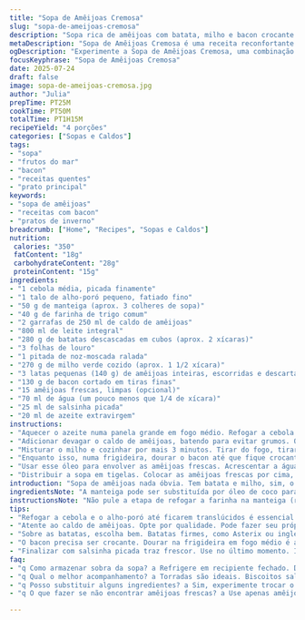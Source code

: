 ```yaml
---
title: "Sopa de Amêijoas Cremosa"
slug: "sopa-de-ameijoas-cremosa"
description: "Sopa rica de amêijoas com batata, milho e bacon crocante. Leite e farinha criam o caldo cremoso. Ervas aromáticas com toque de noz-moscada realçam o sabor. Palourdes frescas ou enlatadas em duas etapas. Bacon para textura e sabor fumado. Finaliza com cebolinha fresca. Servida quente, ideal para dias frios. Experiência simples com ingredientes tradicionais e toque especial. Base clássica adaptada com quantidades ajustadas, troca de ingredientes e tempos modificados. Primeiro refogado, depois cozido, finaliza com crocância e toque verde. Simples, mas cheio de nuances. Feito para compartilhar."
metaDescription: "Sopa de Amêijoas Cremosa é uma receita reconfortante com batata, milho e bacon crocante. Perfeita para encontrar calor nos dias frios."
ogDescription: "Experimente a Sopa de Amêijoas Cremosa, uma combinação rica de sabores e texturas que traz conforto nos dias gelados."
focusKeyphrase: "Sopa de Amêijoas Cremosa"
date: 2025-07-24
draft: false
image: sopa-de-ameijoas-cremosa.jpg
author: "Julia"
prepTime: PT25M
cookTime: PT50M
totalTime: PT1H15M
recipeYield: "4 porções"
categories: ["Sopas e Caldos"]
tags:
- "sopa"
- "frutos do mar"
- "bacon"
- "receitas quentes"
- "prato principal"
keywords:
- "sopa de amêijoas"
- "receitas com bacon"
- "pratos de inverno"
breadcrumb: ["Home", "Recipes", "Sopas e Caldos"]
nutrition: 
 calories: "350"
 fatContent: "18g"
 carbohydrateContent: "28g"
 proteinContent: "15g"
ingredients:
- "1 cebola média, picada finamente"
- "1 talo de alho-poró pequeno, fatiado fino"
- "50 g de manteiga (aprox. 3 colheres de sopa)"
- "40 g de farinha de trigo comum"
- "2 garrafas de 250 ml de caldo de amêijoas"
- "800 ml de leite integral"
- "280 g de batatas descascadas em cubos (aprox. 2 xícaras)"
- "3 folhas de louro"
- "1 pitada de noz-moscada ralada"
- "270 g de milho verde cozido (aprox. 1 1/2 xícara)"
- "3 latas pequenas (140 g) de amêijoas inteiras, escorridas e descartando o líquido"
- "130 g de bacon cortado em tiras finas"
- "15 amêijoas frescas, limpas (opcional)"
- "70 ml de água (um pouco menos que 1/4 de xícara)"
- "25 ml de salsinha picada"
- "20 ml de azeite extravirgem"
instructions:
- "Aquecer o azeite numa panela grande em fogo médio. Refogar a cebola e o alho-poró até ficarem translúcidos, cerca de 12 minutos. Jogar a farinha de trigo e mexer constantemente, cozinhando por 2 minutos para formar um roux leve."
- "Adicionar devagar o caldo de amêijoas, batendo para evitar grumos. Quando começar a ferver, colocar o leite, as batatas, as folhas de louro e a noz-moscada. Mexer sempre e deixar cozinhar por 25 minutos, até as batatas amolecerem."
- "Misturar o milho e cozinhar por mais 3 minutos. Tirar do fogo, tirar as folhas de louro. Agregar as amêijoas de lata, misturar delicadamente. Temperar com sal e pimenta-do-reino a gosto. Abafar e descansar por 15 minutos para os sabores se assentarem."
- "Enquanto isso, numa frigideira, dourar o bacon até que fique crocante, mas ainda macio, leva uns 7 minutos. Remover do fogo e escorrer em papel toalha. Reservar 15 ml do óleo do bacon na frigideira."
- "Usar esse óleo para envolver as amêijoas frescas. Acrescentar a água, tampar e cozinhar em fogo médio até abrirem (3–6 minutos). Jogar fora as que não abrirem."
- "Distribuir a sopa em tigelas. Colocar as amêijoas frescas por cima, salpicar com o restante do bacon e a salsinha picada. Servir com torradas ou biscoitos salgados."
introduction: "Sopa de amêijoas nada óbvia. Tem batata e milho, sim, o que traz conforto e crocância doce. O caldo, feito com caldo de amêijoas e leite, vira um abraço quente. Bacon entra para dar fumaça e textura. Aozar a manteiga com farinha vira uma base cremosa que segura tudo. Um pouco de noz-moscada, bem no fundo - aquele toque que não fere, só realça. Amêijoas tanto enlatadas quanto frescas, porque às vezes o fácil salva. Mexer sempre, paciência para o caldo não embolar. Terminar com salsinha. Comer com biscoito crocante. Um jeito espertinho de pegar o clássico e deixar ele com cara nova. Para dias nebulosos quando o corpo quer calor e o paladar quer história."
ingredientsNote: "A manteiga pode ser substituída por óleo de coco para uma versão com sabor diferente. O alho-poró pode ser trocado por cebola roxa para um sabor mais adocicado. Use caldo de amêijoas de boa qualidade, pois é base do prato. Outra opção é fazer seu próprio caldo com amêijoas frescas. As batatas precisam ser firmes, tipo Asterix ou inglesa, para não desmanchar. O milho deve estar cozido, o ideal é debulhar espigas frescas para um toque do interior da estação. O bacon pode ser substituído por pancetta ou até linguiça fina defumada para um resultado diferente. Usar a salsinha só no final preserva o frescor e a cor. Este prato aceita ajustes de tempero, incluindo um pouco de pimenta caiena para esquentar no inverno."
instructionsNote: "Não pule a etapa de refogar a farinha na manteiga (roux), isso ajuda a engrossar a sopa e evita sabor de farinha crua. Cozinhe sempre em fogo médio para não queimar o leite nem as batatas. Mexa com frequência para garantir que tudo cozinhe por igual. As amêijoas frescas precisam estar bem limpas para evitar areia no prato. Na frigideira, o óleo do bacon dá sabor extra quando usado para cozinhar as amêijoas frescas. As amêijoas que não abrirem devem ser descartadas para evitar qualquer problema. Deixe a sopa repousar antes de servir para intensificar sabor. Cobrir com bacon e ervas dá contraste de textura e frescor. Servir com crackers ou pão crocante é opcional, mas ajuda a aproveitar o caldo. Ajuste sal e pimenta somente no final, pois o bacon e caldo já têm sal. A cebolinha pode ser trocada por coentro para um toque amargo."
tips:
- "Refogar a cebola e o alho-poró até ficarem translúcidos é essencial. Não pule essa parte. Precisa de paciência. Isso traz sabor base. Use fogo médio. A farinha na manteiga forma roux. Esse é segredo para textura. Mexa bem e evite grumos."
- "Atente ao caldo de amêijoas. Opte por qualidade. Pode fazer seu próprio caldo se preferir. Amêijoas frescas ou enlatadas são opções. Sempre misture devagar. Isso ajuda no cozimento. Cuidado para não embolar o caldo. Mexa sempre."
- "Sobre as batatas, escolha bem. Batatas firmes, como Asterix ou inglesa. Evitam desmanchar na sopa. E o milho? Sempre cozido. Melhor de espiga fresca, traz um sabor mais intenso. Não esqueça o toque da noz-moscada. Realça os sabores."
- "O bacon precisa ser crocante. Dourar na frigideira em fogo médio é a chave. Reserve um pouco do óleo. Isso agrega sabor às amêijoas frescas. Se não abrirem durante o cozimento, descarte. Importante para evitar problemas na refeição. Seguir isso faz diferença."
- "Finalizar com salsinha picada traz frescor. Use no último momento. Isso preserva a cor e o sabor. Não pule esta etapa. E para acompanhar? Torradas são ótimas. Um pouco de textura crocante é ideal. Pode ainda servir com biscoitos salgados."
faq:
- "q Como armazenar sobra da sopa? a Refrigere em recipiente fechado. Dura até 3 dias. Não congele, muda textura. Uma opção é reaquecer no fogão. Melhora sabor, mas adicione um pouco de água."
- "q Qual o melhor acompanhamento? a Torradas são ideais. Biscoitos salgados também. Eles ajudam a pegar caldo. Outra ideia? Servir com uma salada verde. Um contraste fresco funciona muito bem."
- "q Posso substituir alguns ingredientes? a Sim, experimente trocar o bacon por pancetta. Linguiça defumada também é uma opção. E a manteiga? Óleo de coco dá um novo sabor. Fique à vontade para ajustar."
- "q O que fazer se não encontrar amêijoas frescas? a Use apenas amêijoas enlatadas. O sabor ainda será ótimo. Cuidado com quantidade. Legumes ou frango na sopa são outra ideia. Muda o prato, mas fica saboroso."

---
```

